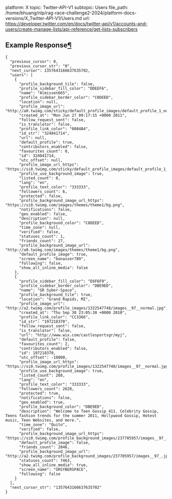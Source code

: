 platform: X
topic: Twitter-API-V1
subtopic: Users
file_path: /home/bhuang/nlp/rag-race-challenge2-2024/platform-docs-versions/X_Twitter-API-V1/Users.md
url: https://developer.twitter.com/en/docs/twitter-api/v1/accounts-and-users/create-manage-lists/api-reference/get-lists-subscribers


## Example Response[¶](#example-response "Permalink to this headline")

    {
      "previous_cursor": 0,
      "previous_cursor_str": "0",
      "next_cursor": 1357643166637635702,
      "users": [
        {
          "profile_background_tile": false,
          "profile_sidebar_fill_color": "DDEEF6",
          "name": "Almissen665",
          "profile_sidebar_border_color": "C0DEED",
          "location": null,
          "profile_image_url": "http://a0.twimg.com/sticky/default_profile_images/default_profile_1_normal.png",
          "created_at": "Mon Jun 27 09:17:15 +0000 2011",
          "follow_request_sent": false,
          "is_translator": false,
          "profile_link_color": "0084B4",
          "id_str": "324841714",
          "url": null,
          "default_profile": true,
          "contributors_enabled": false,
          "favourites_count": 0,
          "id": 324841714,
          "utc_offset": null,
          "profile_image_url_https": "https://si0.twimg.com/sticky/default_profile_images/default_profile_1_normal.png",
          "profile_use_background_image": true,
          "listed_count": 0,
          "lang": "en",
          "profile_text_color": "333333",
          "followers_count": 6,
          "protected": false,
          "profile_background_image_url_https": "https://si0.twimg.com/images/themes/theme1/bg.png",
          "notifications": false,
          "geo_enabled": false,
          "description": null,
          "profile_background_color": "C0DEED",
          "time_zone": null,
          "verified": false,
          "statuses_count": 1,
          "friends_count": 27,
          "profile_background_image_url": "http://a0.twimg.com/images/themes/theme1/bg.png",
          "default_profile_image": true,
          "screen_name": "bonasser789",
          "following": false,
          "show_all_inline_media": false
        },
        {
          "profile_sidebar_fill_color": "E6F6F9",
          "profile_sidebar_border_color": "DBE9ED",
          "name": "GR Syber-Space",
          "profile_background_tile": true,
          "location": "Grand Rapids, MI",
          "profile_image_url": "http://a2.twimg.com/profile_images/1322547748/images__97__normal.jpg",
          "created_at": "Thu Sep 30 23:05:38 +0000 2010",
          "profile_link_color": "CC3366",
          "id_str": "197218370",
          "follow_request_sent": false,
          "is_translator": false,
          "url": "http://www.wix.com/castlesportsgr/myj",
          "default_profile": false,
          "favourites_count": 2,
          "contributors_enabled": false,
          "id": 197218370,
          "utc_offset": -18000,
          "profile_image_url_https": "https://si0.twimg.com/profile_images/1322547748/images__97__normal.jpg",
          "profile_use_background_image": true,
          "listed_count": 268,
          "lang": "en",
          "profile_text_color": "333333",
          "followers_count": 2628,
          "protected": true,
          "notifications": false,
          "geo_enabled": true,
          "profile_background_color": "DBE9ED",
          "description": "Welcome to Teen Gossip 411. Celebrity Gossip, Teens fashion trends for the summer 2011, Hollywood Gossip, Hotest music, Teen Websites, and more.",
          "time_zone": "Quito",
          "verified": false,
          "profile_background_image_url_https": "https://si0.twimg.com/profile_background_images/237705957/images__97_.jpg",
          "default_profile_image": false,
          "friends_count": 2846,
          "profile_background_image_url": "http://a2.twimg.com/profile_background_images/237705957/images__97_.jpg",
          "statuses_count": 7463,
          "show_all_inline_media": true,
          "screen_name": "GRSYBERSPACE",
          "following": false
        }
      ],
      "next_cursor_str": "1357643166637635702"
    }